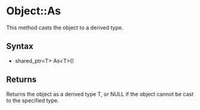 # Object::As #
This method casts the object to a derived type.

## Syntax ##
- shared_ptr<T\> As<T\>()

## Returns ##
Returns the object as a derived type T, or NULL if the object cannot be cast to the specified type.
